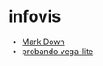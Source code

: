 # infovis
* [Mark Down](https://github.com/adam-p/markdown-here/wiki/Markdown-Cheatsheet)
* [probando vega-lite](https://ezequielfer.github.io/infovis/EmpiezoVegaLite.html)
